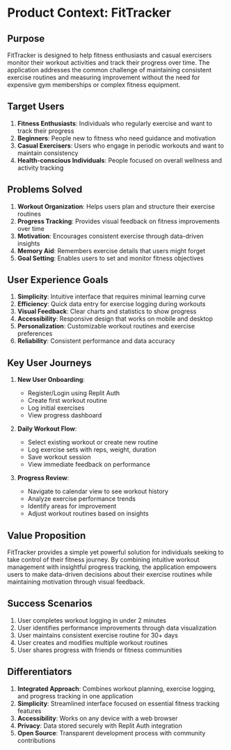 # Product Context: FitTracker

## Purpose
FitTracker is designed to help fitness enthusiasts and casual exercisers monitor their workout activities and track their progress over time. The application addresses the common challenge of maintaining consistent exercise routines and measuring improvement without the need for expensive gym memberships or complex fitness equipment.

## Target Users
1. **Fitness Enthusiasts**: Individuals who regularly exercise and want to track their progress
2. **Beginners**: People new to fitness who need guidance and motivation
3. **Casual Exercisers**: Users who engage in periodic workouts and want to maintain consistency
4. **Health-conscious Individuals**: People focused on overall wellness and activity tracking

## Problems Solved
1. **Workout Organization**: Helps users plan and structure their exercise routines
2. **Progress Tracking**: Provides visual feedback on fitness improvements over time
3. **Motivation**: Encourages consistent exercise through data-driven insights
4. **Memory Aid**: Remembers exercise details that users might forget
5. **Goal Setting**: Enables users to set and monitor fitness objectives

## User Experience Goals
1. **Simplicity**: Intuitive interface that requires minimal learning curve
2. **Efficiency**: Quick data entry for exercise logging during workouts
3. **Visual Feedback**: Clear charts and statistics to show progress
4. **Accessibility**: Responsive design that works on mobile and desktop
5. **Personalization**: Customizable workout routines and exercise preferences
6. **Reliability**: Consistent performance and data accuracy

## Key User Journeys
1. **New User Onboarding**:
   - Register/Login using Replit Auth
   - Create first workout routine
   - Log initial exercises
   - View progress dashboard

2. **Daily Workout Flow**:
   - Select existing workout or create new routine
   - Log exercise sets with reps, weight, duration
   - Save workout session
   - View immediate feedback on performance

3. **Progress Review**:
   - Navigate to calendar view to see workout history
   - Analyze exercise performance trends
   - Identify areas for improvement
   - Adjust workout routines based on insights

## Value Proposition
FitTracker provides a simple yet powerful solution for individuals seeking to take control of their fitness journey. By combining intuitive workout management with insightful progress tracking, the application empowers users to make data-driven decisions about their exercise routines while maintaining motivation through visual feedback.

## Success Scenarios
1. User completes workout logging in under 2 minutes
2. User identifies performance improvements through data visualization
3. User maintains consistent exercise routine for 30+ days
4. User creates and modifies multiple workout routines
5. User shares progress with friends or fitness communities

## Differentiators
1. **Integrated Approach**: Combines workout planning, exercise logging, and progress tracking in one application
2. **Simplicity**: Streamlined interface focused on essential fitness tracking features
3. **Accessibility**: Works on any device with a web browser
4. **Privacy**: Data stored securely with Replit Auth integration
5. **Open Source**: Transparent development process with community contributions